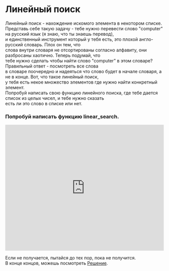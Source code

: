 # Линейный поиск  

Линейный поиск - нахождение искомого элемента в некотором списке.   
Представь себе такую задачу - тебе нужно перевести слово "computer" на русский язык (я знаю, что ты знаешь перевод),  
и единственный инструмент который у тебя есть, это плохой англо-русский словарь. Плох он тем, что  
слова внутри словаря не отсортированы согласно алфавиту, они разбросаны хаотично. Теперь подумай, что  
тебе нужно сделать чтобы найти слово "computer" в этом словаре? Правильный ответ - посмотреть все слова  
в словаре поочередно и надеяться что слово будет в начале словаря, а не в конце. Вот, что такое линейный поиск,   
у тебя есть некое множество элементов где нужно найти конкретный элемент.  
Попробуй написать свою функцию линейного поиска, где тебе дается список из целых чисел, и тебе нужно сказать  
есть ли это слово в списке или нет.

### Попробуй написать функцию linear_search.

<iframe height="400px" width="100%" src="https://repl.it/repls/ActiveAdorableGoal?lite=true" scrolling="no" frameborder="no" allowtransparency="true" allowfullscreen="true" sandbox="allow-forms allow-pointer-lock allow-popups allow-same-origin allow-scripts allow-modals"></iframe>


Если не получается, пытайся до тех пор, пока не получится.  
В конце концов, можешь посмотреть <a href="https://repl.it/repls/OurFloweryCell" target="_blank">Решение</a>.  

